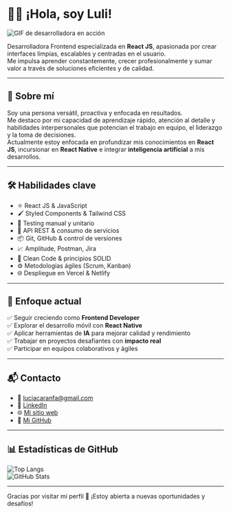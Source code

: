 # 👩‍💻 ¡Hola, soy Luli!

![GIF de desarrolladora en acción](https://media1.giphy.com/media/v1.Y2lkPTc5MGI3NjExdGV4c3N2ZmhsdmN6b2d4Y2tmNmoxcGpoeWNvZXI1bG42NXRva2w1dyZlcD12MV9pbnRlcm5hbF9naWZfYnlfaWQmY3Q9Zw/scZPhLqaVOM1qG4lT9/giphy.gif)

Desarrolladora Frontend especializada en **React JS**, apasionada por crear interfaces limpias, escalables y centradas en el usuario.  
Me impulsa aprender constantemente, crecer profesionalmente y sumar valor a través de soluciones eficientes y de calidad.

---

## 🚀 Sobre mí

Soy una persona versátil, proactiva y enfocada en resultados.  
Me destaco por mi capacidad de aprendizaje rápido, atención al detalle y habilidades interpersonales que potencian el trabajo en equipo, el liderazgo y la toma de decisiones.  
Actualmente estoy enfocada en profundizar mis conocimientos en **React JS**, incursionar en **React Native** e integrar **inteligencia artificial** a mis desarrollos.

---

## 🛠️ Habilidades clave

- ⚛️ React JS & JavaScript
- 🖌️ Styled Components & Tailwind CSS
- 🧪 Testing manual y unitario
- 🔄 API REST & consumo de servicios
- 📦 Git, GitHub & control de versiones
- 📈 Amplitude, Postman, Jira
- 🧹 Clean Code & principios SOLID
- ⚙️ Metodologías ágiles (Scrum, Kanban)
- 🌐 Despliegue en Vercel & Netlify

---

## 🎯 Enfoque actual

✅ Seguir creciendo como **Frontend Developer**  
✅ Explorar el desarrollo móvil con **React Native**  
✅ Aplicar herramientas de **IA** para mejorar calidad y rendimiento  
✅ Trabajar en proyectos desafiantes con **impacto real**  
✅ Participar en equipos colaborativos y ágiles

---

## 📬 Contacto

- 📧 luciacaranfa@gmail.com  
- 💼 [LinkedIn](https://www.linkedin.com/in/lucia-caranfa/)  
- 🌐 [Mi sitio web](https://caranfa-lucia.vercel.app/)  
- 🐙 [Mi GitHub](https://github.com/Caranfa-Lucia)

---

## 📊 Estadísticas de GitHub

![Top Langs](https://github-readme-stats.vercel.app/api/top-langs/?username=Caranfa-Lucia&layout=compact&theme=radical)  
![GitHub Stats](https://github-readme-stats.vercel.app/api?username=Caranfa-Lucia&show_icons=true&theme=radical)

---

Gracias por visitar mi perfil 🤝 ¡Estoy abierta a nuevas oportunidades y desafíos!


